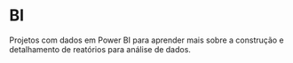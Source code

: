 # BI

Projetos com dados em Power BI para aprender mais sobre a construção e detalhamento de reatórios para análise de dados. 
